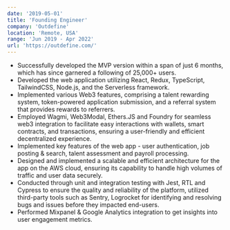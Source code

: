 ```yaml
---
date: '2019-05-01'
title: 'Founding Engineer'
company: 'Outdefine'
location: 'Remote, USA'
range: 'Jun 2019 - Apr 2022'
url: 'https://outdefine.com/'
---
```


- Successfully developed the MVP version within a span of just 6 months, which has since garnered a following of 25,000+ users.
- Developed the web application utilizing React, Redux, TypeScript, TailwindCSS, Node.js, and the Serverless framework.
- Implemented various Web3 features, comprising a talent rewarding system, token-powered application submission, and a referral system that provides rewards to referrers.
- Employed Wagmi, Web3Modal, Ethers.JS and Foundry for seamless web3 integration to facilitate easy interactions with wallets, smart contracts, and transactions, ensuring a user-friendly and efficient decentralized experience.
- Implemented key features of the web app - user authentication, job posting & search, talent assessment and payroll processing.
- Designed and implemented a scalable and efficient architecture for the app on the AWS cloud, ensuring its capability to handle high volumes of traffic and user data securely.
- Conducted through unit and integration testing with Jest, RTL and Cypress to ensure the quality and reliability of the platform, utilized third-party tools such as Sentry, Logrocket for identifying and resolving bugs and issues before they impacted end-users.
- Performed Mixpanel & Google Analytics integration to get insights into user engagement metrics.
